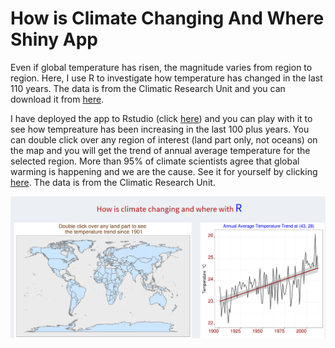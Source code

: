 # How is Climate Changing And Where Shiny App

Even if global temperature has risen, the magnitude varies from region to region. Here, I use R to investigate how temperature has changed in the last 110 years. The data is from the Climatic Research Unit and you can download it from <a href="https://crudata.uea.ac.uk/cru/data/hrg/cru_ts_3.23/cruts.1506241137.v3.23//">here</a>.

I have deployed the app to Rstudio (click <a href="https://fishdata.shinyapps.io/final/">here</a>) and you can play with it to see how tempreature has been increasing in the last 100 plus years. You can double click over any region of interest (land part only, not oceans) on the map and you will get the trend of annual average temperature for the selected region. More than 95% of climate scientists agree that global warming is happening and we are the cause. See it for yourself by clicking <a href="https://fishdata.shinyapps.io/final/">here</a>. The data is from the Climatic Research Unit.

![alt tag](images/climate_change.PNG)